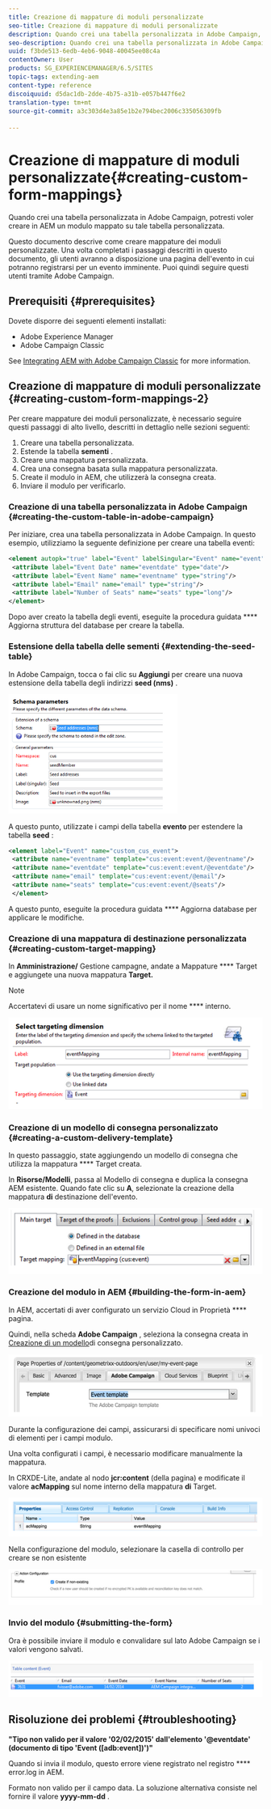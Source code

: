 ```yaml
---
title: Creazione di mappature di moduli personalizzate
seo-title: Creazione di mappature di moduli personalizzate
description: Quando crei una tabella personalizzata in Adobe Campaign, potresti voler creare in AEM un modulo mappato su tale tabella personalizzata
seo-description: Quando crei una tabella personalizzata in Adobe Campaign, potresti voler creare in AEM un modulo mappato su tale tabella personalizzata
uuid: f3bde513-6edb-4eb6-9048-40045ee08c4a
contentOwner: User
products: SG_EXPERIENCEMANAGER/6.5/SITES
topic-tags: extending-aem
content-type: reference
discoiquuid: d5dac1db-2dde-4b75-a31b-e057b447f6e2
translation-type: tm+mt
source-git-commit: a3c303d4e3a85e1b2e794bec2006c335056309fb

---
```



# Creazione di mappature di moduli personalizzate{#creating-custom-form-mappings}

Quando crei una tabella personalizzata in Adobe Campaign, potresti voler creare in AEM un modulo mappato su tale tabella personalizzata.

Questo documento descrive come creare mappature dei moduli personalizzate. Una volta completati i passaggi descritti in questo documento, gli utenti avranno a disposizione una pagina dell&#39;evento in cui potranno registrarsi per un evento imminente. Puoi quindi seguire questi utenti tramite Adobe Campaign.

## Prerequisiti {#prerequisites}

Dovete disporre dei seguenti elementi installati:

* Adobe Experience Manager
* Adobe Campaign Classic

See [Integrating AEM with Adobe Campaign Classic](/help/sites-administering/campaignonpremise.md) for more information.

## Creazione di mappature di moduli personalizzate {#creating-custom-form-mappings-2}

Per creare mappature dei moduli personalizzate, è necessario seguire questi passaggi di alto livello, descritti in dettaglio nelle sezioni seguenti:

1. Creare una tabella personalizzata.
1. Estende la tabella **sementi** .
1. Creare una mappatura personalizzata.
1. Crea una consegna basata sulla mappatura personalizzata.
1. Create il modulo in AEM, che utilizzerà la consegna creata.
1. Inviare il modulo per verificarlo.

### Creazione di una tabella personalizzata in Adobe Campaign {#creating-the-custom-table-in-adobe-campaign}

Per iniziare, crea una tabella personalizzata in Adobe Campaign. In questo esempio, utilizziamo la seguente definizione per creare una tabella eventi:

```xml
<element autopk="true" label="Event" labelSingular="Event" name="event">
 <attribute label="Event Date" name="eventdate" type="date"/>
 <attribute label="Event Name" name="eventname" type="string"/>
 <attribute label="Email" name="email" type="string"/>
 <attribute label="Number of Seats" name="seats" type="long"/>
</element>
```

Dopo aver creato la tabella degli eventi, eseguite la procedura guidata **** Aggiorna struttura del database per creare la tabella.

### Estensione della tabella delle sementi {#extending-the-seed-table}

In Adobe Campaign, tocca o fai clic su **Aggiungi** per creare una nuova estensione della tabella degli indirizzi **seed (nms)** .

![chlimage_1-194](assets/chlimage_1-194.png)

A questo punto, utilizzate i campi della tabella **evento** per estendere la tabella **seed** :

```xml
<element label="Event" name="custom_cus_event">
 <attribute name="eventname" template="cus:event:event/@eventname"/>
 <attribute name="eventdate" template="cus:event:event/@eventdate"/>
 <attribute name="email" template="cus:event:event/@email"/>
 <attribute name="seats" template="cus:event:event/@seats"/>
 </element>
```

A questo punto, eseguite la procedura guidata **** Aggiorna database per applicare le modifiche.

### Creazione di una mappatura di destinazione personalizzata {#creating-custom-target-mapping}

In **Amministrazione/** Gestione campagne, andate a Mappature **** Target e aggiungete una nuova mappatura **Target.**

>[!NOTE]
>
>Accertatevi di usare un nome significativo per il nome **** interno.

![chlimage_1-195](assets/chlimage_1-195.png)

### Creazione di un modello di consegna personalizzato {#creating-a-custom-delivery-template}

In questo passaggio, state aggiungendo un modello di consegna che utilizza la mappatura **** Target creata.

In **Risorse/Modelli**, passa al Modello di consegna e duplica la consegna AEM esistente. Quando fate clic su **A**, selezionate la creazione della mappatura **di** destinazione dell&#39;evento.

![chlimage_1-196](assets/chlimage_1-196.png)

### Creazione del modulo in AEM {#building-the-form-in-aem}

In AEM, accertati di aver configurato un servizio Cloud in Proprietà **** pagina.

Quindi, nella scheda **Adobe Campaign** , seleziona la consegna creata in [Creazione di un modello](#creating-a-custom-delivery-template)di consegna personalizzato.

![chlimage_1-197](assets/chlimage_1-197.png)

Durante la configurazione dei campi, assicurarsi di specificare nomi univoci di elementi per i campi modulo.

Una volta configurati i campi, è necessario modificare manualmente la mappatura.

In CRXDE-Lite, andate al nodo **jcr:content** (della pagina) e modificate il valore **acMapping** sul nome interno della mappatura **di** Target.

![chlimage_1-198](assets/chlimage_1-198.png)

Nella configurazione del modulo, selezionare la casella di controllo per creare se non esistente

![chlimage_1-199](assets/chlimage_1-199.png)

### Invio del modulo {#submitting-the-form}

Ora è possibile inviare il modulo e convalidare sul lato Adobe Campaign se i valori vengono salvati.

![chlimage_1-200](assets/chlimage_1-200.png)

## Risoluzione dei problemi {#troubleshooting}

**&quot;Tipo non valido per il valore &#39;02/02/2015&#39; dall&#39;elemento &#39;@eventdate&#39; (documento di tipo &#39;Event ([adb:event])&#39;)&quot;**

Quando si invia il modulo, questo errore viene registrato nel registro **** error.log in AEM.

Formato non valido per il campo data. La soluzione alternativa consiste nel fornire il valore **yyyy-mm-dd** .

